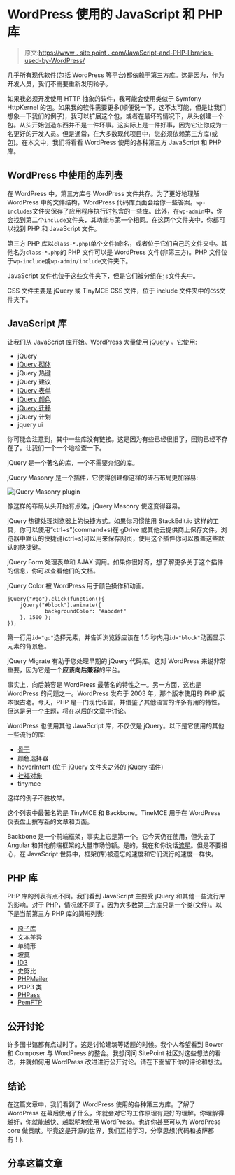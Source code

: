 # WordPress 使用的 JavaScript 和 PHP 库

> 原文:[https://www . site point . com/JavaScript-and-PHP-libraries-used-by-WordPress/](https://www.sitepoint.com/javascript-and-php-libraries-used-by-wordpress/)

几乎所有现代软件(包括 WordPress 等平台)都依赖于第三方库。这是因为，作为开发人员，我们不需要重新发明轮子。

如果我必须开发使用 HTTP 抽象的软件，我可能会使用类似于 Symfony HttpKernel 的包。如果我的软件需要更多(顺便说一下，这不太可能，但是让我们想象一下我们的例子)，我可以扩展这个包，或者在最坏的情况下，从头创建一个包。从头开始创造东西并不是一件坏事。这实际上是一件好事，因为它让你成为一名更好的开发人员。但是通常，在大多数现代项目中，您必须依赖第三方库(或包)。在本文中，我们将看看 WordPress 使用的各种第三方 JavaScript 和 PHP 库。

## WordPress 中使用的库列表

在 WordPress 中，第三方库与 WordPress 文件共存。为了更好地理解 WordPress 中的文件结构，WordPress 代码库页面会给你一些答案。`wp-includes`文件夹保存了应用程序执行时包含的一些库。此外，在`wp-admin`中，你会找到第二个`include`文件夹，其功能与第一个相同。在这两个文件夹中，你都可以找到 PHP 和 JavaScript 文件。

第三方 PHP 库以`class-*.php`(单个文件)命名，或者位于它们自己的文件夹中。其他名为`class-*.php`的 PHP 文件可以是 WordPress 文件(非第三方)。PHP 文件位于`wp-include`或`wp-admin/include`文件夹下。

JavaScript 文件也位于这些文件夹下，但是它们被分组在`js`文件夹中。

CSS 文件主要是 jQuery 或 TinyMCE CSS 文件，位于 include 文件夹中的`CSS`文件夹下。

## JavaScript 库

让我们从 JavaScript 库开始。WordPress 大量使用 [jQuery](https://jquery.com) 。它使用:

*   jQuery
*   [jQuery 砌体](http://masonry.desandro.com)
*   jQuery 热键
*   jQuery 建议
*   [jQuery 表单](https://github.com/malsup/form)
*   [jQuery 颜色](http://github.com/jquery/jquery-color)
*   [jQuery 迁移](https://github.com/jquery/jquery-migrate)
*   jQuery 计划
*   jquery ui

你可能会注意到，其中一些库没有链接。这是因为有些已经很旧了，回购已经不存在了。让我们一个一个地检查一下。

jQuery 是一个著名的库，一个不需要介绍的库。

jQuery Masonry 是一个插件，它使得创建像这样的砖石布局更加容易:

![jQuery Masonry plugin](../Images/fbf51c60aa4c1241a1d66c0d414295cc.png)

像这样的布局从头开始有点难，jQuery Masonry 使这变得容易。

jQuery 热键处理浏览器上的快捷方式。如果你习惯使用 StackEdit.io 这样的工具，你可以使用“ctrl+s”(command+s)在 gDrive 或其他云提供商上保存文件。浏览器中默认的快捷键(ctrl+s)可以用来保存网页，使用这个插件你可以覆盖这些默认的快捷键。

jQuery Form 处理表单和 AJAX 调用。如果你很好奇，想了解更多关于这个插件的信息，你可以查看他们的文档。

jQuery Color 被 WordPress 用于颜色操作和动画。

```
jQuery("#go").click(function(){
    jQuery("#block").animate({
            backgroundColor: "#abcdef"
    }, 1500 );
});
```

第一行用`id="go"`选择元素，并告诉浏览器应该在 1.5 秒内用`id="block"`动画显示元素的背景色。

jQuery Migrate 有助于您处理早期的 jQuery 代码库。这对 WordPress 来说非常重要，因为它是一个**应该向后兼容**的平台。

事实上，向后兼容是 WordPress 最著名的特性之一。另一方面，这也是 WordPress 的问题之一。WordPress 发布于 2003 年，那个版本使用的 PHP 版本很古老。今天，PHP 是一门现代语言，并借鉴了其他语言的许多有用的特性。但这是另一个主题，将在以后的文章中讨论。

WordPress 也使用其他 JavaScript 库，不仅仅是 jQuery。以下是它使用的其他一些流行的库:

*   [骨干](http://backbonejs.org)
*   颜色选择器
*   [hoverIntent](http://cherne.net/brian/resources/jquery.hoverIntent.html) (位于 jQuery 文件夹之外的 jQuery 插件)
*   [社福对象](http://code.google.com/p/swfobject/)
*   tinymce

这样的例子不胜枚举。

这个列表中最著名的是 TinyMCE 和 Backbone。TineMCE 用于在 WordPress 仪表盘上撰写新的文章和页面。

Backbone 是一个前端框架，事实上它是第一个。它今天仍在使用，但失去了 Angular 和其他前端框架的大量市场份额。是的，我在和你说话[流星](https://www.meteor.com)。但是不要担心，在 JavaScript 世界中，框架(库)被遗忘的速度和它们流行的速度一样快。

## PHP 库

PHP 库的列表有点不同。我们看到 JavaScript 主要受 jQuery 和其他一些流行库的影响。对于 PHP，情况就不同了，因为大多数第三方库只是一个类(文件)。以下是当前第三方 PHP 库的简短列表:

*   [原子库](https://code.google.com/p/phpatomlib/)
*   文本差异
*   单纯形
*   坡莫
*   [ID3](https://github.com/JamesHeinrich/getID3)
*   史努比
*   [PHPMailer](https://github.com/PHPMailer/PHPMailer/)
*   POP3 类
*   [PHPass](http://www.openwall.com/phpass/)
*   [PemFTP](http://www.phpclasses.org/browse/package/1743.html)

## 公开讨论

许多图书馆都有点过时了。这是讨论建筑等话题的时候。我个人希望看到 Bower 和 Composer 与 WordPress 的整合。我想问问 SitePoint 社区对这些想法的看法，并就如何用 WordPress 改进进行公开讨论。请在下面留下你的评论和想法。

## 结论

在这篇文章中，我们看到了 WordPress 使用的各种第三方库。了解了 WordPress 在幕后使用了什么，你就会对它的工作原理有更好的理解。你理解得越好，你就能越快、越聪明地使用 WordPress。也许你甚至可以为 WordPress core 做贡献。毕竟这是开源的世界，我们互相学习，分享思想(代码和披萨都有！).

## 分享这篇文章